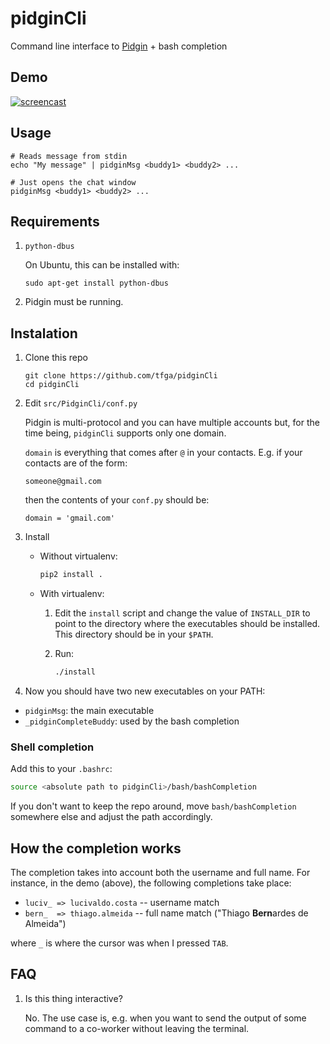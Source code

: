 # pidginCli
Command line interface to [Pidgin](https://www.pidgin.im/) + bash completion

## Demo

[![screencast](https://img.youtube.com/vi/BBvfG0d-AxU/0.jpg)](https://youtu.be/BBvfG0d-AxU)

## Usage

```
# Reads message from stdin
echo "My message" | pidginMsg <buddy1> <buddy2> ...

# Just opens the chat window
pidginMsg <buddy1> <buddy2> ...
```

## Requirements

1. `python-dbus`

    On Ubuntu, this can be installed with:

    ```
    sudo apt-get install python-dbus
    ```

2. Pidgin must be running.

## Instalation

1. Clone this repo
   ```
   git clone https://github.com/tfga/pidginCli
   cd pidginCli
   ```

2. Edit `src/PidginCli/conf.py`

   Pidgin is multi-protocol and you can have multiple accounts but, for the time being, `pidginCli` supports only one domain.

   `domain` is everything that comes after `@` in your contacts. E.g. if your contacts are of the form:

   `someone@gmail.com`

   then the contents of your `conf.py` should be:

   ```
   domain = 'gmail.com'
   ```

3. Install

    * Without virtualenv:

      ```sh
      pip2 install .
      ```

    * With virtualenv:

      1. Edit the `install` script and change the value of  `INSTALL_DIR` to point to the directory where the executables should be installed. This directory should be in your `$PATH`.

      2. Run:

         ```sh
         ./install
         ```

4. Now you should have two new executables on your PATH:

  * `pidginMsg`: the main executable
  * `_pidginCompleteBuddy`: used by the bash completion


### Shell completion

Add this to your `.bashrc`:

```sh
source <absolute path to pidginCli>/bash/bashCompletion
```

If you don't want to keep the repo around, move `bash/bashCompletion` somewhere else and adjust the path accordingly.

## How the completion works

The completion takes into account both the username and full name. For instance, in the demo (above), the following completions take place:

* `luciv_ => lucivaldo.costa`  -- username match
* `bern_  => thiago.almeida`   -- full name match ("Thiago  **Bern**ardes de Almeida")

where `_` is where the cursor was when I pressed `TAB`.

## FAQ

1. Is this thing interactive?

   No. The use case is, e.g. when you want to send the output of some command to a co-worker without leaving the terminal.
